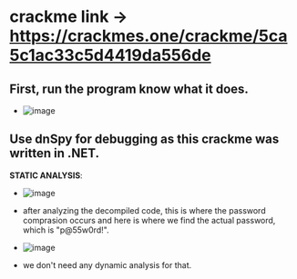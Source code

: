 # crackme link -> https://crackmes.one/crackme/5ca5c1ac33c5d4419da556de



## First, run the program know what it does.
  
  - ![image](https://github.com/user-attachments/assets/6ee37ace-c998-41fb-843e-40e6473e1c17)

    
## Use dnSpy for debugging as this crackme was written in .NET.

**STATIC ANALYSIS**:

- ![image](https://github.com/user-attachments/assets/364a6a2a-1d0b-43f9-aeac-8ff4e0fffe4e)
  
- after analyzing the decompiled code, this is where the password comprasion occurs and here is where we find the actual password, which is "p@55w0rd!".
  
- ![image](https://github.com/user-attachments/assets/a9570cb4-f601-4402-be4a-6bfb08cceec7)
  
- we don't need any dynamic analysis for that.
